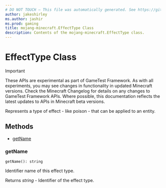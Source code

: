 ```yaml
---
# DO NOT TOUCH — This file was automatically generated. See https://github.com/Mojang/MinecraftScriptingApiDocsGenerator to modify descriptions, examples, etc.
author: jakeshirley
ms.author: jashir
ms.prod: gaming
title: mojang-minecraft.EffectType Class
description: Contents of the mojang-minecraft.EffectType class.
---
```

# EffectType Class
>[!IMPORTANT]
>These APIs are experimental as part of GameTest Framework. As with all experiments, you may see changes in functionality in updated Minecraft versions. Check the Minecraft Changelog for details on any changes to GameTest Framework APIs. Where possible, this documentation reflects the latest updates to APIs in Minecraft beta versions.


Represents a type of effect - like poison - that can be applied to an entity.


## Methods
- [getName](#getname)
  
### **getName**
`
getName(): string
`

Identifier name of this effect type.

Returns *string* - Identifier of the effect type.



